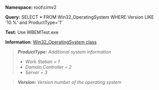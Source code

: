**Namespace:** root\cimv2

**Query:** SELECT * FROM Win32_OperatingSystem WHERE Version LIKE '10.%' and ProductType='1'

**Test:** Use WBEMTest.exe

**Information**: [Win32_OperatingSystem class](https://msdn.microsoft.com/en-us/library/aa394239(v=vs.85).aspx)

>***ProductType:*** *Additional system information*
>* *Work Station = 1*
>* *Domain Controller = 2*
>* *Server = 3*

>***Version:*** *Version number of the operating system*
